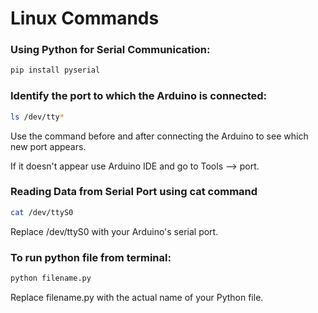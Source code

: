 # Linux Commands

### Using Python for Serial Communication:
```bash
pip install pyserial
```

### Identify the port to which the Arduino is connected:
```bash
ls /dev/tty*
```
Use the command before and after connecting the Arduino to see which new port appears.

If it doesn't appear use Arduino IDE and go to Tools --> port.

### Reading Data from Serial Port using cat command
```bash
cat /dev/ttyS0
```

Replace /dev/ttyS0 with your Arduino's serial port.

### To run python file from terminal:
```bash
python filename.py
```
Replace filename.py with the actual name of your Python file.



